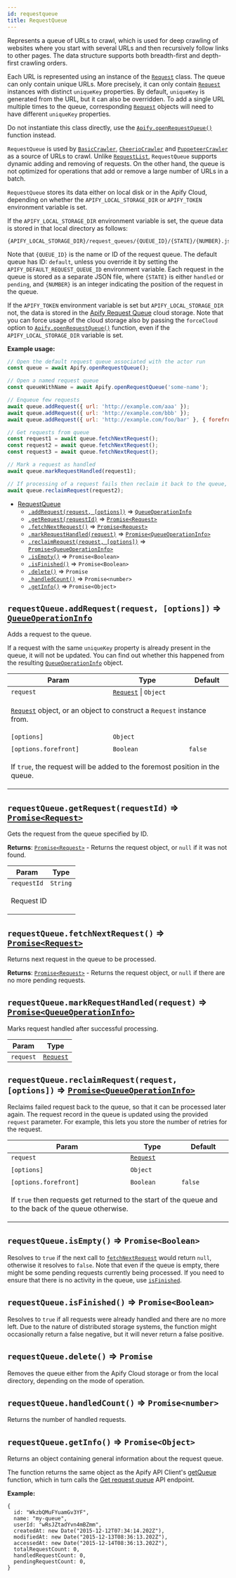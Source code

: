 ```yaml
---
id: requestqueue
title: RequestQueue
---
```

<a name="RequestQueue"></a>

Represents a queue of URLs to crawl, which is used for deep crawling of websites
where you start with several URLs and then recursively
follow links to other pages. The data structure supports both breadth-first and depth-first crawling orders.

Each URL is represented using an instance of the [`Request`](request) class.
The queue can only contain unique URLs. More precisely, it can only contain [`Request`](request) instances
with distinct `uniqueKey` properties. By default, `uniqueKey` is generated from the URL, but it can also be overridden.
To add a single URL multiple times to the queue,
corresponding [`Request`](request) objects will need to have different `uniqueKey` properties.

Do not instantiate this class directly, use the
[`Apify.openRequestQueue()`](apify#module_Apify.openRequestQueue) function instead.

`RequestQueue` is used by [`BasicCrawler`](basiccrawler), [`CheerioCrawler`](cheeriocrawler)
and [`PuppeteerCrawler`](puppeteercrawler) as a source of URLs to crawl.
Unlike [`RequestList`](requestlist), `RequestQueue` supports dynamic adding and removing of requests.
On the other hand, the queue is not optimized for operations that add or remove a large number of URLs in a batch.

`RequestQueue` stores its data either on local disk or in the Apify Cloud,
depending on whether the `APIFY_LOCAL_STORAGE_DIR` or `APIFY_TOKEN` environment variable is set.

If the `APIFY_LOCAL_STORAGE_DIR` environment variable is set, the queue data is stored in
that local directory as follows:
```
{APIFY_LOCAL_STORAGE_DIR}/request_queues/{QUEUE_ID}/{STATE}/{NUMBER}.json
```
Note that `{QUEUE_ID}` is the name or ID of the request queue. The default queue has ID: `default`,
unless you override it by setting the `APIFY_DEFAULT_REQUEST_QUEUE_ID` environment variable.
Each request in the queue is stored as a separate JSON file, where `{STATE}` is either `handled` or `pending`,
and `{NUMBER}` is an integer indicating the position of the request in the queue.

If the `APIFY_TOKEN` environment variable is set but `APIFY_LOCAL_STORAGE_DIR` not, the data is stored in the
<a href="https://apify.com/docs/storage#queue" target="_blank">Apify Request Queue</a>
cloud storage. Note that you can force usage of the cloud storage also by passing the `forceCloud`
option to [`Apify.openRequestQueue()`](apify#module_Apify.openRequestQueue) function,
even if the `APIFY_LOCAL_STORAGE_DIR` variable is set.

**Example usage:**

```javascript
// Open the default request queue associated with the actor run
const queue = await Apify.openRequestQueue();

// Open a named request queue
const queueWithName = await Apify.openRequestQueue('some-name');

// Enqueue few requests
await queue.addRequest({ url: 'http://example.com/aaa' });
await queue.addRequest({ url: 'http://example.com/bbb' });
await queue.addRequest({ url: 'http://example.com/foo/bar' }, { forefront: true });

// Get requests from queue
const request1 = await queue.fetchNextRequest();
const request2 = await queue.fetchNextRequest();
const request3 = await queue.fetchNextRequest();

// Mark a request as handled
await queue.markRequestHandled(request1);

// If processing of a request fails then reclaim it back to the queue, so that it's crawled again
await queue.reclaimRequest(request2);
```


* [RequestQueue](requestqueue)
    * [`.addRequest(request, [options])`](#RequestQueue+addRequest) ⇒ [<code>QueueOperationInfo</code>](../typedefs/queueoperationinfo)
    * [`.getRequest(requestId)`](#RequestQueue+getRequest) ⇒ [<code>Promise&lt;Request&gt;</code>](request)
    * [`.fetchNextRequest()`](#RequestQueue+fetchNextRequest) ⇒ [<code>Promise&lt;Request&gt;</code>](request)
    * [`.markRequestHandled(request)`](#RequestQueue+markRequestHandled) ⇒ [<code>Promise&lt;QueueOperationInfo&gt;</code>](../typedefs/queueoperationinfo)
    * [`.reclaimRequest(request, [options])`](#RequestQueue+reclaimRequest) ⇒ [<code>Promise&lt;QueueOperationInfo&gt;</code>](../typedefs/queueoperationinfo)
    * [`.isEmpty()`](#RequestQueue+isEmpty) ⇒ <code>Promise&lt;Boolean&gt;</code>
    * [`.isFinished()`](#RequestQueue+isFinished) ⇒ <code>Promise&lt;Boolean&gt;</code>
    * [`.delete()`](#RequestQueue+delete) ⇒ <code>Promise</code>
    * [`.handledCount()`](#RequestQueue+handledCount) ⇒ <code>Promise&lt;number&gt;</code>
    * [`.getInfo()`](#RequestQueue+getInfo) ⇒ <code>Promise&lt;Object&gt;</code>

<a name="RequestQueue+addRequest"></a>

## `requestQueue.addRequest(request, [options])` ⇒ [<code>QueueOperationInfo</code>](../typedefs/queueoperationinfo)
Adds a request to the queue.

If a request with the same `uniqueKey` property is already present in the queue,
it will not be updated. You can find out whether this happened from the resulting
[`QueueOperationInfo`](../typedefs/queueoperationinfo) object.

<table>
<thead>
<tr>
<th>Param</th><th>Type</th><th>Default</th>
</tr>
</thead>
<tbody>
<tr>
<td><code>request</code></td><td><code><a href="request">Request</a></code> | <code>Object</code></td><td></td>
</tr>
<tr>
<td colspan="3"><p><a href="request"><code>Request</code></a> object, or an object to construct a <code>Request</code> instance from.</p>
</td></tr><tr>
<td><code>[options]</code></td><td><code>Object</code></td><td></td>
</tr>
<tr>
<td colspan="3"></td></tr><tr>
<td><code>[options.forefront]</code></td><td><code>Boolean</code></td><td><code>false</code></td>
</tr>
<tr>
<td colspan="3"><p>If <code>true</code>, the request will be added to the foremost position in the queue.</p>
</td></tr></tbody>
</table>
<a name="RequestQueue+getRequest"></a>

## `requestQueue.getRequest(requestId)` ⇒ [<code>Promise&lt;Request&gt;</code>](request)
Gets the request from the queue specified by ID.

**Returns**: [<code>Promise&lt;Request&gt;</code>](request) - Returns the request object, or `null` if it was not found.  
<table>
<thead>
<tr>
<th>Param</th><th>Type</th>
</tr>
</thead>
<tbody>
<tr>
<td><code>requestId</code></td><td><code>String</code></td>
</tr>
<tr>
<td colspan="3"><p>Request ID</p>
</td></tr></tbody>
</table>
<a name="RequestQueue+fetchNextRequest"></a>

## `requestQueue.fetchNextRequest()` ⇒ [<code>Promise&lt;Request&gt;</code>](request)
Returns next request in the queue to be processed.

**Returns**: [<code>Promise&lt;Request&gt;</code>](request) - Returns the request object, or `null` if there are no more pending requests.  
<a name="RequestQueue+markRequestHandled"></a>

## `requestQueue.markRequestHandled(request)` ⇒ [<code>Promise&lt;QueueOperationInfo&gt;</code>](../typedefs/queueoperationinfo)
Marks request handled after successful processing.

<table>
<thead>
<tr>
<th>Param</th><th>Type</th>
</tr>
</thead>
<tbody>
<tr>
<td><code>request</code></td><td><code><a href="request">Request</a></code></td>
</tr>
<tr>
</tr></tbody>
</table>
<a name="RequestQueue+reclaimRequest"></a>

## `requestQueue.reclaimRequest(request, [options])` ⇒ [<code>Promise&lt;QueueOperationInfo&gt;</code>](../typedefs/queueoperationinfo)
Reclaims failed request back to the queue, so that it can be processed later again.
The request record in the queue is updated using the provided `request` parameter.
For example, this lets you store the number of retries for the request.

<table>
<thead>
<tr>
<th>Param</th><th>Type</th><th>Default</th>
</tr>
</thead>
<tbody>
<tr>
<td><code>request</code></td><td><code><a href="request">Request</a></code></td><td></td>
</tr>
<tr>
<td colspan="3"></td></tr><tr>
<td><code>[options]</code></td><td><code>Object</code></td><td></td>
</tr>
<tr>
<td colspan="3"></td></tr><tr>
<td><code>[options.forefront]</code></td><td><code>Boolean</code></td><td><code>false</code></td>
</tr>
<tr>
<td colspan="3"><p>If <code>true</code> then requests get returned to the start of the queue
  and to the back of the queue otherwise.</p>
</td></tr></tbody>
</table>
<a name="RequestQueue+isEmpty"></a>

## `requestQueue.isEmpty()` ⇒ <code>Promise&lt;Boolean&gt;</code>
Resolves to `true` if the next call to [`fetchNextRequest`](#RequestQueue+fetchNextRequest) would return `null`, otherwise it resolves to `false`.
Note that even if the queue is empty, there might be some pending requests currently being processed.
If you need to ensure that there is no activity in the queue, use [`isFinished`](#RequestQueue+isFinished).

<a name="RequestQueue+isFinished"></a>

## `requestQueue.isFinished()` ⇒ <code>Promise&lt;Boolean&gt;</code>
Resolves to `true` if all requests were already handled and there are no more left.
Due to the nature of distributed storage systems,
the function might occasionally return a false negative, but it will never return a false positive.

<a name="RequestQueue+delete"></a>

## `requestQueue.delete()` ⇒ <code>Promise</code>
Removes the queue either from the Apify Cloud storage or from the local directory,
depending on the mode of operation.

<a name="RequestQueue+handledCount"></a>

## `requestQueue.handledCount()` ⇒ <code>Promise&lt;number&gt;</code>
Returns the number of handled requests.

<a name="RequestQueue+getInfo"></a>

## `requestQueue.getInfo()` ⇒ <code>Promise&lt;Object&gt;</code>
Returns an object containing general information about the request queue.

The function returns the same object as the Apify API Client's
[getQueue](https://apify.com/docs/api/apify-client-js/latest#ApifyClient-requestQueues-getQueue)
function, which in turn calls the
[Get request queue](https://apify.com/docs/api/v2#/reference/request-queues/queue/get-request-queue)
API endpoint.

**Example:**
```
{
  id: "WkzbQMuFYuamGv3YF",
  name: "my-queue",
  userId: "wRsJZtadYvn4mBZmm",
  createdAt: new Date("2015-12-12T07:34:14.202Z"),
  modifiedAt: new Date("2015-12-13T08:36:13.202Z"),
  accessedAt: new Date("2015-12-14T08:36:13.202Z"),
  totalRequestCount: 0,
  handledRequestCount: 0,
  pendingRequestCount: 0,
}
```

